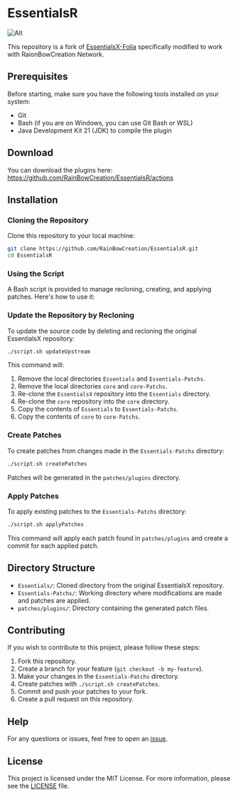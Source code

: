# EssentialsR
![Alt](https://repobeats.axiom.co/api/embed/1a1072d5fae9ea3f21576f4002b1715137928923.svg "Repobeats analytics image")

This repository is a fork of [EssentialsX-Folia](https://github.com/Euphillya/Essentials-Folia) specifically modified to work with RaionBowCreation Network.

## Prerequisites

Before starting, make sure you have the following tools installed on your system:

- Git
- Bash (if you are on Windows, you can use Git Bash or WSL)
- Java Development Kit 21 (JDK) to compile the plugin

## Download

You can download the plugins here: https://github.com/RainBowCreation/EssentialsR/actions

## Installation

### Cloning the Repository

Clone this repository to your local machine:

```bash
git clone https://github.com/RainBowCreation/EssentialsR.git
cd EssentialsR
```

### Using the Script

A Bash script is provided to manage recloning, creating, and applying patches. Here's how to use it:

### Update the Repository by Recloning

To update the source code by deleting and recloning the original EssentialsX repository:

```bash
./script.sh updateUpstream
```

This command will:
1. Remove the local directories `Essentials` and `Essentials-Patchs`.
2. Remove the local directories `core` and `core-Patchs`.
3. Re-clone the `EssentialsX` repository into the `Essentials` directory.
4. Re-clone the `core` repository into the `core` directory.
5. Copy the contents of `Essentials` to `Essentials-Patchs`.
6. Copy the contents of `core` to `core-Patchs`.

### Create Patches

To create patches from changes made in the `Essentials-Patchs` directory:

```bash
./script.sh createPatches
```

Patches will be generated in the `patches/plugins` directory.

### Apply Patches

To apply existing patches to the `Essentials-Patchs` directory:

```bash
./script.sh applyPatches
```

This command will apply each patch found in `patches/plugins` and create a commit for each applied patch.

## Directory Structure

- `Essentials/`: Cloned directory from the original EssentialsX repository.
- `Essentials-Patchs/`: Working directory where modifications are made and patches are applied.
- `patches/plugins/`: Directory containing the generated patch files.

## Contributing

If you wish to contribute to this project, please follow these steps:

1. Fork this repository.
2. Create a branch for your feature (`git checkout -b my-feature`).
3. Make your changes in the `Essentials-Patchs` directory.
4. Create patches with `./script.sh createPatches`.
5. Commit and push your patches to your fork.
6. Create a pull request on this repository.

## Help

For any questions or issues, feel free to open an [issue](https://github.com/RainBowCreation/EssentialsR/issues).

## License

This project is licensed under the MIT License. For more information, please see the [LICENSE](LICENSE) file.

